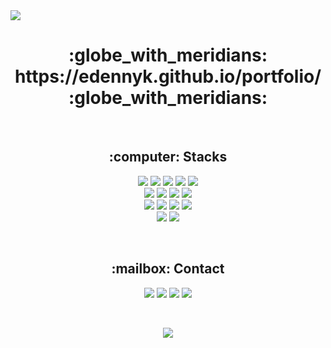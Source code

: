 <img src="https://capsule-render.vercel.app/api?type=waving&reversal=true&color=timeGradient&height=180&section=header&text=EDEN%20KIM&desc=Junior%20Front-end%20Developer&descSize=20&fontSize=45&fontAlignY=30&descAlignY=50&animation=twinkling">

<h1 align = 'center'> :globe_with_meridians: https://edennyk.github.io/portfolio/ :globe_with_meridians:</h1><br>
<h2 align = 'center'> :computer: Stacks </h2>
<p align='center'>
<img src="https://img.shields.io/badge/React-61DAFB?style=flat-square&logo=React&logoColor=white"/> 
<img src="https://img.shields.io/badge/JavaScript-F0DB4F?style=flat-square&logo=JavaScript&logoColor=white"/> 
<img src="https://img.shields.io/badge/Java-007396?style=flat-square&logo=Java&logoColor=white"/>
<img src="https://img.shields.io/badge/C%23-239120?style=flat-square&logo=C%20Sharp&logoColor=white"/>
<img src="https://img.shields.io/badge/Python-3776AB?style=flat-square&logo=Python&logoColor=white"/> 
<br>
<img src="https://img.shields.io/badge/HTML5-E34F26?style=flat-square&logo=HTML5&logoColor=white"/> 
<img src="https://img.shields.io/badge/CSS3-1572B6?style=flat-square&logo=CSS3&logoColor=white"/>
<img src="https://img.shields.io/badge/Sass-CC6699?style=flat-square&logo=Sass&logoColor=white"/>
<img src="https://img.shields.io/badge/Bootstrap-7952B3?style=flat-square&logo=Bootstrap&logoColor=white"/>
<br>
<img src="https://img.shields.io/badge/Node.js-339933?style=flat-square&logo=Node.js&logoColor=white"/>
<img src="https://img.shields.io/badge/Express.js-000000?style=flat-square&logo=Express&logoColor=white"/>
<img src="https://img.shields.io/badge/NPM-CB3837?style=flat-square&logo=NPM&logoColor=white"/>
<img src="https://img.shields.io/badge/MongoDB-47A248?style=flat-square&logo=MongoDB&logoColor=white"/> 
<br>
<img src="https://img.shields.io/badge/Git-F05032?style=flat-square&logo=Git&logoColor=white"/>
<img src="https://img.shields.io/badge/WordPress-21759B?style=flat-square&logo=WordPress&logoColor=white"/>
<br>
</p>
<br>
<h2 align='center'>  :mailbox: Contact </h2>
<p align='center'>
<a href="https://www.linkedin.com/in/edennyk" target="_blank"><img src="https://img.shields.io/badge/EdenKim-0A66C2?style=plastic&logo=LinkedIn&logoColor=white"/></a>
<a href="mailto:edennyk@gmail.com" target="_blank"><img src="https://img.shields.io/badge/edennyk@gmail.com-EA4335?style=plastic&logo=Gmail&logoColor=white"/></a>
<a href="https://codepen.io/edennyk" target="_blank"><img src="https://img.shields.io/badge/CodeSandbox-334756?style=plastic&logo=CodeSandbox&logoColor=white"/></a>
<a href="https://codepen.io/edennyk" target="_blank"><img src="https://img.shields.io/badge/CodePen-000000?style=plastic&logo=CodePen&logoColor=white"/></a>
</p>
<br>
<p align='center'>
<img src ="https://hits.seeyoufarm.com/api/count/incr/badge.svg?url=https%3A%2F%2Fgithub.com%2FEdennyk&count_bg=%239DDFD3&title_bg=%23394867&icon=github.svg&icon_color=%23FFF3E2&title=hits&edge_flat=false"/>


